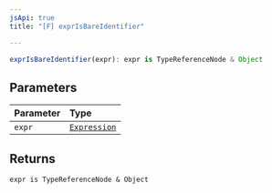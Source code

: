 ```yaml
---
jsApi: true
title: "[F] exprIsBareIdentifier"

---
```

```ts
exprIsBareIdentifier(expr): expr is TypeReferenceNode & Object
```

## Parameters

| Parameter | Type |
| :------ | :------ |
| `expr` | [`Expression`](../type-aliases/Expression.md) |

## Returns

`expr is TypeReferenceNode & Object`
